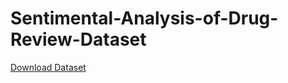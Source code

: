 # Sentimental-Analysis-of-Drug-Review-Dataset


[Download Dataset](https://www.kaggle.com/jessicali9530/kuc-hackathon-winter-2018)
